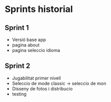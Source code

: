 # Sprints historial

## Sprint 1
- Versió base app
- pagina about
- pagina seleccio idioma


## Sprint 2
- Jugabilitat primer nivell
- Seleccio de mode classic -> seleccio de mon
- Disseny de fotos i distribucio 
- testing
